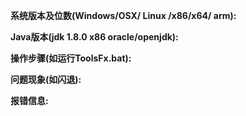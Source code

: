 **系统版本及位数(Windows/OSX/ Linux /x86/x64/ arm):**



**Java版本(jdk 1.8.0 x86 oracle/openjdk):**



**操作步骤(如运行ToolsFx.bat):**



**问题现象(如闪退):**



**报错信息:**


